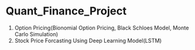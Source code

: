 # Quant_Finance_Project
1) Option Pricing(Bionomial Option Pricing, Black Schloes Model, Monte Carlo Simulation)
2) Stock Price Forcasting Using Deep Learning Model(LSTM)
